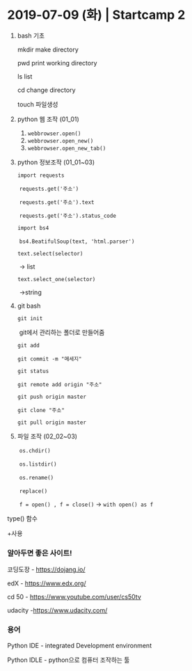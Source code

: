 # 2019-07-09 (화) | Startcamp 2

1. bash 기초

   mkdir		  make directory

   pwd		     print working directory

   ls  				list

   cd				change directory

   touch	  	파일생성

   

2. python 웹 조작 (01_01)

   1. `webbrowser.open()`
   2. `webbrowser.open_new()`
   3. `webbrowser.open_new_tab()` 

3. python 정보조작 (01_01~03)

   `import requests`

   ​	`requests.get('주소')`

   ​	`requests.get('주소').text`

   ​	`requests.get('주소').status_code`

   `import bs4`

   ​	`bs4.BeatifulSoup(text, 'html.parser')`

   `text.select(selector)`

   ​	 -> list

   `text.select_one(selector)`

   ​	 ->string

3. git bash

   `git init `

   ​	git에서 관리하는 폴더로 만들어줌

   `git add`

   `git commit -m "메세지"`

   `git status`

   `git remote add origin "주소"`

   `git push origin master`

   `git clone "주소"`

   `git pull origin master`

5. 파일 조작 (02_02~03)

   ​	`os.chdir()`

   ​	`os.listdir()`

   ​	`os.rename()`

   ​	`replace()`

   ​	`f = open() , f = close()` -> `with open() as f`



type() 함수

+사용

### 알아두면 좋은 사이트!

코딩도장 - https://dojang.io/

edX - https://www.edx.org/

cd 50 - https://www.youtube.com/user/cs50tv

udacity -https://www.udacity.com/



### 용어

Python IDE - integrated Development environment

Python IDLE - python으로 컴퓨터 조작하는 툴